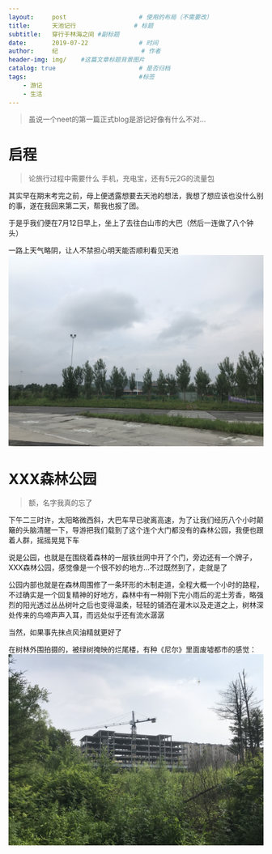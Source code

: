 ```yaml
---
layout:     post   				    # 使用的布局（不需要改）
title:      天池记行 				# 标题 
subtitle:   穿行于林海之间 #副标题
date:       2019-07-22 				# 时间
author:     纪 						# 作者
header-img: img/ 	#这篇文章标题背景图片
catalog: true 						# 是否归档
tags:								#标签
    - 游记
    - 生活
---
```

> 虽说一个neet的第一篇正式blog是游记好像有什么不对...

# 启程
> 论旅行过程中需要什么
手机，充电宝，还有5元2G的流量包

其实早在期末考完之前，母上便透露想要去天池的想法，我想了想应该也没什么别的事，遂在我回来第二天，帮我也报了团。

于是乎我们便在7月12日早上，坐上了去往白山市的大巴（然后一连做了八个钟头）

一路上天气略阴，让人不禁担心明天能否顺利看见天池  ![lutu](https://raw.githubusercontent.com/NoordZeedebuTirpitz/pic/master/IMG_0931.JPG)

# XXX森林公园
> 额，名字我真的忘了

下午二三时许，太阳略微西斜，大巴车早已驶离高速，为了让我们经历八个小时颠簸的头脑清醒一下，导游把我们载到了这个连个大门都没有的森林公园，我便也跟着人群，摇摇晃晃下车


说是公园，也就是在围绕着森林的一层铁丝网中开了个门，旁边还有一个牌子，XXX森林公园，感觉像是一个很不妙的地方...不过既然到了，走就是了

公园内部也就是在森林周围修了一条环形的木制走道，全程大概一个小时的路程，不过确实是一个回复精神的好地方，森林中有一种刚下完小雨后的泥土芳香，略强烈的阳光透过丛丛树叶之后也变得温柔，轻轻的铺洒在灌木以及走道之上，树林深处传来的鸟啼声声入耳，而远处似乎还有流水潺潺

当然，如果事先抹点风油精就更好了

在树林外围拍摄的，被绿树掩映的烂尾楼，有种《尼尔》里面废墟都市的感觉：
![nier](https://raw.githubusercontent.com/NoordZeedebuTirpitz/pic/master/IMG_0938.JPG)
